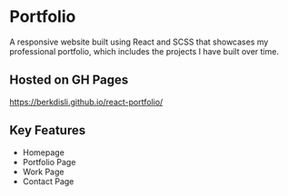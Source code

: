 # Portfolio

A responsive website built using React and SCSS that showcases my professional portfolio, which includes the projects I have built over time.

## Hosted on GH Pages

https://berkdisli.github.io/react-portfolio/

## Key Features

* Homepage
* Portfolio Page 
* Work Page 
* Contact Page
